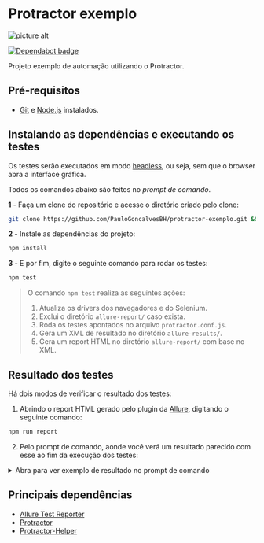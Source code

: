 # Protractor exemplo

![picture alt](https://raw.githubusercontent.com/PauloGoncalvesBH/protractor-exemplo/a4417ae184a0d87587fbc0209634ef19affec7f4/images/protractor-pequeno.png)

[![Dependabot badge](https://camo.githubusercontent.com/1fe7004c016a5ab641008b9579409c784eaa1725/68747470733a2f2f696d672e736869656c64732e696f2f62616467652f446570656e6461626f742d656e61626c65642d626c75652e737667)](https://dependabot.com/)

 Projeto exemplo de automação utilizando o Protractor.

## Pré-requisitos

- [Git](https://git-scm.com/download/) e [Node.js](https://nodejs.org/en/download/) instalados.

## Instalando as dependências e executando os testes

 Os testes serão executados em modo [headless](https://developers.google.com/web/updates/2017/04/headless-chrome), ou seja, sem que o browser abra a interface gráfica.

 Todos os comandos abaixo são feitos no _prompt de comando_.

**1** - Faça um clone do repositório e acesse o diretório criado pelo clone:

```sh
git clone https://github.com/PauloGoncalvesBH/protractor-exemplo.git && cd protractor-exemplo
```

**2** - Instale as dependências do projeto:

```sh
npm install
```

**3** - E por fim, digite o seguinte comando para rodar os testes:

```sh
npm test
```

> O comando `npm test` realiza as seguintes ações:
>
>1. Atualiza os drivers dos navegadores e do Selenium.
>2. Exclui o diretório `allure-report/` caso exista.
>3. Roda os testes apontados no arquivo `protractor.conf.js`.
>4. Gera um XML de resultado no diretório `allure-results/`.
>5. Gera um report HTML no diretório `allure-report/` com base no XML.

## Resultado dos testes

Há dois modos de verificar o resultado dos testes:

1. Abrindo o report HTML gerado pelo plugin da [Allure](https://github.com/allure-framework/allure-jasmine), digitando o seguinte comando:

```sh
npm run report
```

2. Pelo prompt de comando, aonde você verá um resultado parecido com esse ao fim da execução dos testes:

<details><p><summary>Abra para ver exemplo de resultado no prompt de comando</summary>

```sh
Started
Jasmine started
.
  Testes de Cadastro de Agência e Cliente
    √ Validar que é impedido de cadastrar um cliente ao deixar de preencher todos os campos obrigatório
.    √ Validar que o cadastro de um cliente utilizando apenas campos obrigatórios é realizado com sucesso
.    √ Validar que é impedido de cadastrar um cliente ao deixar de preencher o campo obrigatório 'Razão Social'
.    √ Validar que é impedido de cadastrar um cliente ao deixar de preencher o campo obrigatório 'Nome Fantasia'




4 specs, 0 failures
Finished in 35.686 seconds

Randomized with seed
Executed 4 of 4 specs SUCCESS in 36 secs.
Randomized with seed .

[15:34:18] I/local - Shutting down selenium standalone server.
[15:34:18] I/launcher - 0 instance(s) of WebDriver still running
[15:34:18] I/launcher - chrome #01 passed
```

</p> </details>

## Principais dependências

- [Allure Test Reporter](https://www.npmjs.com/package/jasmine-allure-reporter)
- [Protractor](https://www.npmjs.com/package/protractor)
- [Protractor-Helper](https://www.npmjs.com/package/protractor-helper)